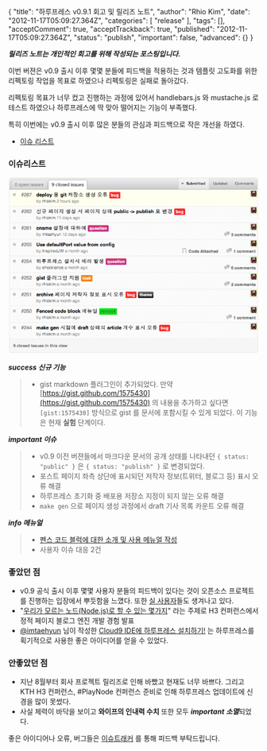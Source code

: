 {
    "title": "하루프레스 v0.9.1 회고 및 릴리즈 노트",
    "author": "Rhio Kim",
    "date": "2012-11-17T05:09:27.364Z",
    "categories": [
        "release"
    ],
    "tags": [],
    "acceptComment": true,
    "acceptTrackback": true,
    "published": "2012-11-17T05:09:27.364Z",
    "status": "publish",
    "important": false,
    "advanced": {}
}

***릴리즈 노트는 개인적인 회고를 위해 작성되는 포스팅입니다.***

이번 버젼은 v0.9 출시 이후 몇몇 분들에 피드백을 적용하는 것과 템플릿 고도화를 위한 리펙토링 작업을 목표로 하였으나 리펙토링은 실패로 돌아갔다. 

리펙토링 목표가 너무 컸고 진행하는 과정에 있어서 handlebars.js 와 mustache.js 로 테스트 하였으나 하루프레스에 딱 맞아 떨어지는 기능이 부족했다.

특히 이번에는 v0.9 출시 이후 많은 분들의 관심과 피드백으로 작은 개선을 하였다.

* [이슈 리스트](https://github.com/rhiokim/haroopress/issues?milestone=28&page=1&state=closed)

### 이슈리스트
![](./@img/v0.9.1-release.png)

***success 신규 기능***
> * gist markdown 플러그인이 추가되었다. 만약 [https://gist.github.com/1575430](https://gist.github.com/1575430) 의 내용을 추가하고 싶다면 `[gist:1575430]` 방식으로 gist 를 문서에 포함시킬 수 있게 되었다. 이 기능은 현재 **실험** 단계이다. 

***important 이슈***
> * v0.9 이전 버젼들에서 마크다운 문서의 공개 상태를 나타내던 `{ status: "public" }` 은 `{ status: "publish" }` 로 변경되었다.
> * 포스트 페이지 좌측 상단에 표시되던 저작자 정보(트위터, 블로그 등) 표시 오류 해결
> * 하루프레스 초기화 중 배포용 저장소 지정이 되지 않는 오류 해결
> * `make gen` 으로 페이지 생성 과정에서 draft 기사 목록 카운트 오류 해결

***info 메뉴얼***
> * [펜스 코드 블럭에 대한 소개 및 사용 메뉴얼 작성](http://haroopress.com/post/fenced-code-block/)
> * 사용자 이슈 대응 2건

### 좋았던 점
* v0.9 공식 출시 이후 몇몇 사용자 분들의 피드백이 있다는 것이 오픈소스 프로젝트를 진행하는 입장에서 뿌듯함을 느꼈다. 또한 [실 사용자](/communities/)들도 생겨나고 있다. 
* "[우리가 모르는 노드(Node.js)로 할 수 있는 몇가지](http://www.slideshare.net/kthcorp/h3-2012-15041870)" 라는 주제로 H3 컨퍼런스에서 정적 페이지 블로그 엔진 개발 경험 발표
* [@imtaehyun](http://twitter.com/imtaehyun) 님이 작성한 [Cloud9 IDE에 하루프레스 설치하기!](http://nezz.pe.kr/post/haroopress-on-cloud-9/) 는 하루프레스를 획기적으로 사용한 좋은 아이디어를 얻을 수 있었다.

### 안좋았던 점
* 지난 8월부터 회사 프로젝트 릴리즈로 인해 바빴고 현재도 너무 바쁘다. 그리고 KTH H3 컨퍼런스, #PlayNode 컨퍼런스 준비로 인해 하루프레스 업데이트에 신경을 많이 못썼다.
* 사실 체력이 바닥을 보이고 **와이프의 인내력 수치** 또한 모두 ***important 소멸***되었다.  

좋은 아이디어나 오류, 버그들은 [이슈트래커](https://github.com/rhiokim/haroopress/issues) 를 통해 피드백 부탁드립니다.